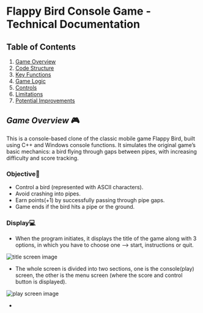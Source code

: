 # Flappy Bird Console Game - Technical Documentation

## Table of Contents
1. [Game Overview](#game-overview)
2. [Code Structure](#code-structure)
3. [Key Functions](#key-functions)
4. [Game Logic](#game-logic)
5. [Controls](#controls)
6. [Limitations](#limitations)
7. [Potential Improvements](#potential-improvements)

## *Game Overview* 🎮

This is a console-based clone of the classic mobile game Flappy Bird, built using C++ and Windows console functions. It simulates the original game’s basic mechanics: a bird flying through gaps between pipes, with increasing difficulty and score tracking.

### Objective🎯

- Control a bird (represented with ASCII characters).
- Avoid crashing into pipes.
- Earn points(+1) by successfully passing through pipe gaps.
- Game ends if the bird hits a pipe or the ground.

### Display💻

- When the program initiates, it displays the title of the game along with 3 options, in which you have to choose one --> start, instructions or quit.
  
  
 ![title screen image](https://github.com/user-attachments/assets/4423b243-dc7e-4769-8e19-69331a6bd941)
 

- The whole screen is divided into two sections, one is the console(play) screen, the other is the menu screen (where the score and control button is displayed).
  
  
 ![play screen image](https://github.com/user-attachments/assets/178be2de-e149-493d-b9b5-4d66dee2341b)
 
 
- 
  
